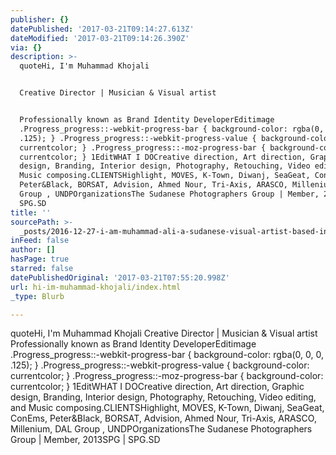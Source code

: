 ```yaml
---
publisher: {}
datePublished: '2017-03-21T09:14:27.613Z'
dateModified: '2017-03-21T09:14:26.390Z'
via: {}
description: >-
  quoteHi, ​I'm Muhammad Khojali


  Creative Director | Musician & Visual artist


  Professionally known as Brand Identity DeveloperEditimage
  .Progress_progress::-webkit-progress-bar { background-color: rgba(0, 0, 0,
  .125); } .Progress_progress::-webkit-progress-value { background-color:
  currentcolor; } .Progress_progress::-moz-progress-bar { background-color:
  currentcolor; } 1Edit​WHAT I DOCreative direction, Art direction, Graphic
  design, Branding, Interior design, Photography, Retouching, Video editing, and
  Music composing.CLIENTS​Highlight, MOVES, K-Town, Diwanj, SeaGeat, ConEms,
  Peter&Black, BORSAT, Advision, Ahmed Nour, Tri-Axis, ARASCO, Millenium, DAL
  Group , UNDPOrganizationsThe Sudanese Photographers Group | Member, 2013SPG |
  SPG.SD​
title: ''
sourcePath: >-
  _posts/2016-12-27-i-am-muhammad-ali-a-sudanese-visual-artist-based-in-riyadh.md
inFeed: false
author: []
hasPage: true
starred: false
datePublishedOriginal: '2017-03-21T07:55:20.998Z'
url: hi-im-muhammad-khojali/index.html
_type: Blurb

---
```

quoteHi, ​I'm Muhammad Khojali
Creative Director | Musician & Visual artist
Professionally known as Brand Identity DeveloperEditimage .Progress\_progress::-webkit-progress-bar { background-color: rgba(0, 0, 0, .125); } .Progress\_progress::-webkit-progress-value { background-color: currentcolor; } .Progress\_progress::-moz-progress-bar { background-color: currentcolor; } 1Edit​WHAT I DOCreative direction, Art direction, Graphic design, Branding, Interior design, Photography, Retouching, Video editing, and Music composing.CLIENTS​Highlight, MOVES, K-Town, Diwanj, SeaGeat, ConEms, Peter&Black, BORSAT, Advision, Ahmed Nour, Tri-Axis, ARASCO, Millenium, DAL Group , UNDPOrganizationsThe Sudanese Photographers Group | Member, 2013SPG | SPG.SD​